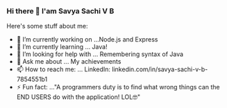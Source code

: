 ### Hi there 👋 I'am Savya Sachi V B 

Here's some stuff about me:

- 🔭 I’m currently working on ...Node.js and Express
- 🌱 I’m currently learning ... Java! 
- 🤔 I’m looking for help with ... Remembering syntax of Java
- 💬 Ask me about ... My achievements
- 📫 How to reach me: ... LinkedIn: linkedin.com/in/savya-sachi-v-b-7854551b1
- ⚡ Fun fact: ..."A programmers duty is to find what wrong things can the END USERS do with the application! LOL🤓"

